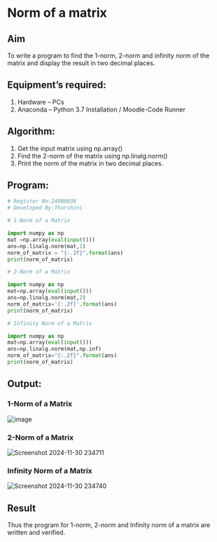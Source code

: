 # Norm of a matrix
## Aim
To write a program to find the 1-norm, 2-norm and infinity norm of the matrix and display the result in two decimal places.
## Equipment’s required:
1.	Hardware – PCs
2.	Anaconda – Python 3.7 Installation / Moodle-Code Runner
## Algorithm:
1. Get the input matrix using np.array()
2. Find the 2-norm of the matrix using np.linalg.norm()
3. Print the norm of the matrix in two decimal places.
## Program:
```Python
# Register No:24900038
# Developed By:Tharshini

# 1-Norm of a Matrix

import numpy as np
mat =np.array(eval(input()))
ans=np.linalg.norm(mat,1)
norm_of_matrix = "{:.2f}".format(ans)
print(norm_of_matrix)

# 2-Norm of a Matrix

import numpy as np
mat=np.array(eval(input()))
ans=np.linalg.norm(mat,2)
norm_of_matrix='{:.2f}'.format(ans)
print(norm_of_matrix)

# Infinity Norm of a Matrix

import numpy as np
mat=np.array(eval(input()))
ans=np.linalg.norm(mat,np.inf)
norm_of_matrix="{:.2f}".format(ans)
print(norm_of_matrix)
```
## Output:

### 1-Norm of a Matrix
![image](https://github.com/user-attachments/assets/d5d15a52-574e-4ac6-a1a8-5cd6b0bda17c)


### 2-Norm of a Matrix
![Screenshot 2024-11-30 234711](https://github.com/user-attachments/assets/8eaf4fca-09c2-494d-9a8b-3f7cbda89147)



### Infinity Norm of a Matrix
![Screenshot 2024-11-30 234740](https://github.com/user-attachments/assets/ab30230a-ce13-48ed-b666-cd53413eef58)


## Result
Thus the program for 1-norm, 2-norm and Infinity norm of a matrix are written and verified.

